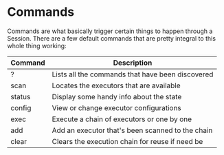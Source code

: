 # Commands
Commands are what basically trigger certain things to happen through a Session. There are a few default commands that are pretty integral to this whole thing working:

|Command|Description|
| ------------- |----- |
| ? | Lists all the commands that have been discovered |
| scan | Locates the executors that are available |
| status | Display some handy info about the state |
| config | View or change executor configurations |
| exec | Execute a chain of executors or one by one |
| add | Add an executor that's been scanned to the chain |
| clear | Clears the execution chain for reuse if need be |